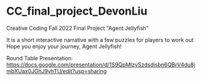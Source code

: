 # CC_final_project_DevonLiu
Creative Coding Fall 2022 Final Project "Agent Jellyfish"

It is a short interactive narrative with a few puzzles for players to work out
Hope you enjoy your journey, Agent Jellyfish!

Round Table Presentation: 
https://docs.google.com/presentation/d/1S9QpMIzySzdsdjsbn6QBrV4du8jmbXUax0JGhJ9yhTU/edit?usp=sharing
